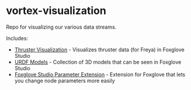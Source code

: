 # vortex-visualization
Repo for visualizing our various data streams.

Includes:
- [Thruster Visualization](./thruster-visualization/README.md) - Visualizes thruster data (for Freya) in Foxglove Studio
- [URDF Models](./urdf-models/README.md) - Collection of 3D models that can be seen in Foxglove Studio
- [Foxglove Studio Parameter Extension](./foxglove-extensions/parameter-slider-extension/README.md) - Extension for Foxglove that lets you change node parameters more easily

